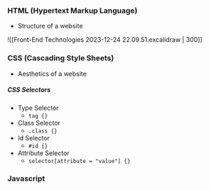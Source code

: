 ### HTML (Hypertext Markup Language)
- Structure of a website

![[Front-End Technologies 2023-12-24 22.09.51.excalidraw | 300]]

### CSS (Cascading Style Sheets)
 - Aesthetics of a website

##### CSS Selectors
- Type Selector
	- `tag {}`
- Class Selector
	- `.class {}`
- Id Selector
	- `#id {}`
- Attribute Selector
	- `selector[attribute = "value"] {}`

### Javascript
